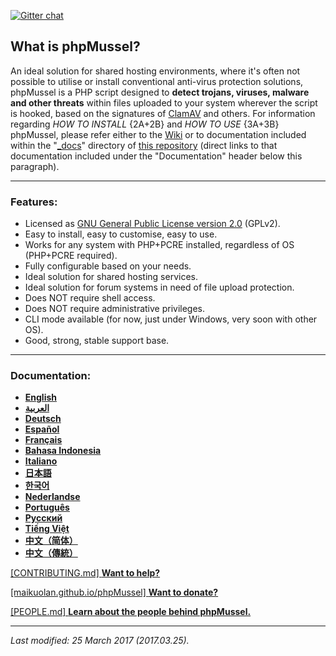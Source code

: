 [![Gitter chat](https://badges.gitter.im/phpMussel2.png)](https://gitter.im/phpMussel2/Lobby)

## **What is phpMussel?**

An ideal solution for shared hosting environments, where it's often not possible to utilise or install conventional anti-virus protection solutions, phpMussel is a PHP script designed to **detect trojans, viruses, malware and other threats** within files uploaded to your system wherever the script is hooked, based on the signatures of [ClamAV](http://www.clamav.net/) and others. For information regarding *HOW TO INSTALL* {2A+2B} and *HOW TO USE* {3A+3B} phpMussel, please refer either to the [Wiki](https://github.com/Maikuolan/phpMussel/wiki) or to documentation included within the "[_docs](https://github.com/Maikuolan/phpMussel/tree/master/_docs)" directory of [this repository](https://github.com/Maikuolan/phpMussel) (direct links to that documentation included under the "Documentation" header below this paragraph).

---

### Features:
- Licensed as [GNU General Public License version 2.0](https://github.com/Maikuolan/phpMussel/blob/master/LICENSE.txt) (GPLv2).
- Easy to install, easy to customise, easy to use.
- Works for any system with PHP+PCRE installed, regardless of OS (PHP+PCRE required).
- Fully configurable based on your needs.
- Ideal solution for shared hosting services.
- Ideal solution for forum systems in need of file upload protection.
- Does NOT require shell access.
- Does NOT require administrative privileges.
- CLI mode available (for now, just under Windows, very soon with other OS).
- Good, strong, stable support base.

---

### Documentation:
- **[English](https://github.com/Maikuolan/phpMussel/blob/master/_docs/readme.en.md)**
- **[العربية](https://github.com/Maikuolan/phpMussel/blob/master/_docs/readme.ar.md)**
- **[Deutsch](https://github.com/Maikuolan/phpMussel/blob/master/_docs/readme.de.md)**
- **[Español](https://github.com/Maikuolan/phpMussel/blob/master/_docs/readme.es.md)**
- **[Français](https://github.com/Maikuolan/phpMussel/blob/master/_docs/readme.fr.md)**
- **[Bahasa Indonesia](https://github.com/Maikuolan/phpMussel/blob/master/_docs/readme.id.md)**
- **[Italiano](https://github.com/Maikuolan/phpMussel/blob/master/_docs/readme.it.md)**
- **[日本語](https://github.com/Maikuolan/phpMussel/blob/master/_docs/readme.ja.md)**
- **[한국어](https://github.com/Maikuolan/phpMussel/blob/master/_docs/readme.ko.md)**
- **[Nederlandse](https://github.com/Maikuolan/phpMussel/blob/master/_docs/readme.nl.md)**
- **[Português](https://github.com/Maikuolan/phpMussel/blob/master/_docs/readme.pt.md)**
- **[Русский](https://github.com/Maikuolan/phpMussel/blob/master/_docs/readme.ru.md)**
- **[Tiếng Việt](https://github.com/Maikuolan/phpMussel/blob/master/_docs/readme.vi.md)**
- **[中文（简体）](https://github.com/Maikuolan/phpMussel/blob/master/_docs/readme.zh.md)**
- **[中文（傳統）](https://github.com/Maikuolan/phpMussel/blob/master/_docs/readme.zh-TW.md)**

[\[CONTRIBUTING.md\] **Want to help?**](https://github.com/Maikuolan/phpMussel/blob/master/CONTRIBUTING.md)

[\[maikuolan.github.io/phpMussel\] **Want to donate?**](http://maikuolan.github.io/phpMussel/)

[\[PEOPLE.md\] **Learn about the people behind phpMussel.**](https://github.com/Maikuolan/phpMussel/blob/master/PEOPLE.md)

---

*Last modified: 25 March 2017 (2017.03.25).*
